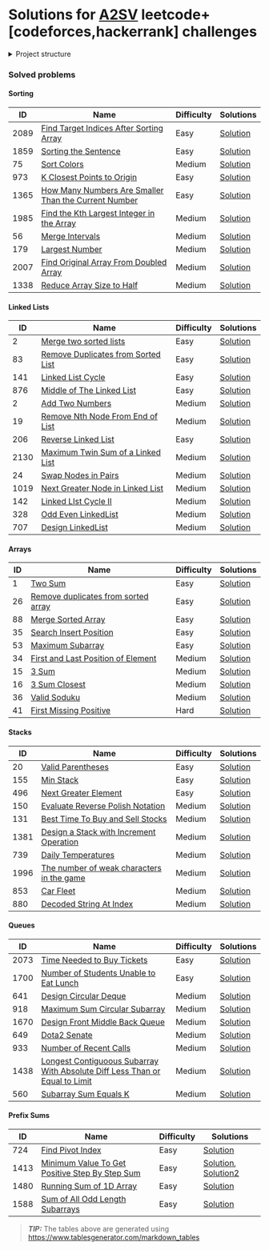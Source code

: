 # Solutions for [A2SV](https://a2sv.org/) leetcode+[codeforces,hackerrank] challenges

<details>
<summary>Project structure</summary>
<p>

```plain
root
|-- README.md
|-- pom.xml
|-- src
│   |
│   ├── main
│   │   ├── java/com/tomhydra/a2sv 
│   │       └── [platform(e.g leetcode)]
│   │           └── [topic(e.g arrays)]
│   │                └── _1_two_sum
|   |                     └── Solution.java
│   │                └── _2_valid_parenthesis
|   |                     └── Solution.java
|   |   
│   └── test
│       └── java/com/tomhydra/a2sv
│           └── [platform(e.g leetcode)]
│               └── [topic(e.g arrays)]
│                   |── _1_two_sum
|                        |-- SolutionTest.java
|
└── target
```
</p>

</details>

### Solved problems

#### Sorting
| ID   | Name                                                                                                                                       | Difficulty | Solutions                                                                                                                                                        |
|------|--------------------------------------------------------------------------------------------------------------------------------------------|------------|------------------------------------------------------------------------------------------------------------------------------------------------------------------|
| 2089 | [Find Target Indices After Sorting Array](https://leetcode.com/problems/find-target-indices-after-sorting-array/)                          | Easy       | [Solution](https://github.com/tomhydra/a2sv/blob/main/src/main/java/com/tomhydra/a2sv/leetcode/sorting/_2089_find_the_indices_after_sorting_array/Solution.java)              |
| 1859 | [Sorting the Sentence](https://leetcode.com/problems/sorting-the-sentence/)                                                                | Easy       | [Solution](https://github.com/tomhydra/a2sv/blob/main/src/main/java/com/tomhydra/a2sv/leetcode/sorting/_1859_sorting_the_sentence/Solution.java) |
| 75   | [Sort Colors](https://leetcode.com/problems/sort-colors/)                                                                                  | Medium     | [Solution](https://github.com/tomhydra/a2sv/blob/main/src/main/java/com/tomhydra/a2sv/leetcode/sorting/_75_sort_colors/Solution.java)                 |
| 973  | [K Closest Points to Origin](https://leetcode.com/problems/k-closest-points-to-origin/)                                                    | Easy       | [Solution](https://github.com/tomhydra/a2sv/blob/main/src/main/java/com/tomhydra/a2sv/leetcode/sorting/_973_k_closest_points_to_origin/Solution.java)                 |
| 1365 | [How Many Numbers Are Smaller Than the Current Number](https://leetcode.com/problems/how-many-numbers-are-smaller-than-the-current-number/) | Easy       | [Solution](https://github.com/tomhydra/a2sv/blob/main/src/main/java/com/tomhydra/a2sv/leetcode/sorting/_1365_how_many_numbers_are_smaller_than_the_current_number/Solution.java)                 |
| 1985 | [Find the Kth Largest Integer in the Array](https://leetcode.com/problems/find-the-kth-largest-integer-in-the-array/)                      | Medium     | [Solution](https://github.com/tomhydra/a2sv/blob/main/src/main/java/com/tomhydra/a2sv/leetcode/sorting/_1985_find_the_kth_largest_integer_in_the_array/Solution.java)                 |
| 56   | [Merge Intervals](https://leetcode.com/problems/merge-intervals/)                                                                          | Medium     | [Solution](https://github.com/tomhydra/a2sv/blob/main/src/main/java/com/tomhydra/a2sv/leetcode/sorting/_56_merge_intervals/Solution.java)                 |
| 179  | [Largest Number](https://leetcode.com/problems/largest-number/)                                                                            | Medium     | [Solution](https://github.com/tomhydra/a2sv/blob/main/src/main/java/com/tomhydra/a2sv/leetcode/sorting/_179_largest_number/Solution.java)                 |
| 2007 | [Find Original Array From Doubled Array](https://leetcode.com/problems/find-original-array-from-doubled-array/)                            | Medium     | [Solution](https://github.com/tomhydra/a2sv/blob/main/src/main/java/com/tomhydra/a2sv/leetcode/sorting/_2007_find_original_array_from_doubled_array/Solution.java)                 |
| 1338 | [Reduce Array Size to Half](https://leetcode.com/problems/reduce-array-size-to-the-half/)                                                  | Medium     | [Solution](https://github.com/tomhydra/a2sv/blob/main/src/main/java/com/tomhydra/a2sv/leetcode/sorting/_1338_reduce_array_size_to_half/Solution.java)                 |


#### Linked Lists
| ID   | Name                                                                                                   | Difficulty | Solutions                                                                                                                                                        |
|------|--------------------------------------------------------------------------------------------------------|------------|------------------------------------------------------------------------------------------------------------------------------------------------------------------|
| 2    | [Merge two sorted lists](https://leetcode.com/problems/merge-two-sorted-lists)                         | Easy       | [Solution](https://github.com/tomhydra/a2sv/blob/main/src/main/java/com/tomhydra/a2sv/leetcode/linkedlists/_2_merge_two_sorted_lists/Solution.java)              |
| 83   | [Remove Duplicates from Sorted List](https://leetcode.com/problems/remove-duplicates-from-sorted-list) | Easy       | [Solution](https://github.com/tomhydra/a2sv/blob/main/src/main/java/com/tomhydra/a2sv/leetcode/linkedlists/_83_remove_duplicates_from_sorted_list/Solution.java) |
| 141  | [Linked List Cycle](https://leetcode.com/problems/linked-list-cycle)                                   | Easy       | [Solution](https://github.com/tomhydra/a2sv/blob/main/src/main/java/com/tomhydra/a2sv/leetcode/linkedlists/_141_linked_list_cycle/Solution.java)                 |
| 876  | [Middle of The Linked List](https://leetcode.com/problems/middle-of-the-linked-list/)                  | Easy       | [Solution](https://github.com/tomhydra/a2sv/blob/main/src/main/java/com/tomhydra/a2sv/leetcode/linkedlists/_876_middle_of_the_linked_list/Solution.java)                 |
| 2    | [Add Two Numbers](https://leetcode.com/problems/add-two-numbers/)                                      | Medium       | [Solution](https://github.com/tomhydra/a2sv/blob/main/src/main/java/com/tomhydra/a2sv/leetcode/linkedlists/_2_add_two_numbers/Solution.java)                 |
| 19   | [Remove Nth Node From End of List](https://leetcode.com/problems/remove-nth-node-from-end-of-list/)    | Medium       | [Solution](https://github.com/tomhydra/a2sv/blob/main/src/main/java/com/tomhydra/a2sv/leetcode/linkedlists/_19_remove_nth_node_from_end_of_list/Solution.java)                 |
| 206  | [Reverse Linked List](https://leetcode.com/problems/reverse-linked-list/)                              | Easy       | [Solution](https://github.com/tomhydra/a2sv/blob/main/src/main/java/com/tomhydra/a2sv/leetcode/linkedlists/_206_reverse_linked_list/Solution.java)                 |
| 2130 | [Maximum Twin Sum of a Linked List](https://leetcode.com/problems/maximum-twin-sum-of-a-linked-list/)  | Medium       | [Solution](https://github.com/tomhydra/a2sv/blob/main/src/main/java/com/tomhydra/a2sv/leetcode/linkedlists/_2130_maximum_twin_sum_of_a_linked_list/Solution.java)                 |
| 24   | [Swap Nodes in Pairs](https://leetcode.com/problems/swap-nodes-in-pairs/)                              | Medium       | [Solution](https://github.com/tomhydra/a2sv/blob/main/src/main/java/com/tomhydra/a2sv/leetcode/linkedlists/_24_swap_nodes_in_pairs/Solution.java)                 |
| 1019 | [Next Greater Node in Linked List](https://leetcode.com/problems/next-greater-node-in-linked-list/)    | Medium       | [Solution](https://github.com/tomhydra/a2sv/blob/main/src/main/java/com/tomhydra/a2sv/leetcode/linkedlists/_1019_next_greater_node_in_linked_list/Solution.java)                 |
| 142  | [Linked LIst Cycle II](https://leetcode.com/problems/linked-list-cycle-ii/)                            | Medium       | [Solution](https://github.com/tomhydra/a2sv/blob/main/src/main/java/com/tomhydra/a2sv/leetcode/linkedlists/_142_linked_list_cycle_ii/Solution.java)                 |
| 328  | [Odd Even LinkedList](https://leetcode.com/problems/odd-even-linked-list/)                             | Medium       | [Solution](https://github.com/tomhydra/a2sv/blob/main/src/main/java/com/tomhydra/a2sv/leetcode/linkedlists/_328_odd_even_linked_list/Solution.java)                 |
| 707  | [Design LinkedList](https://leetcode.com/problems/design-linked-list/)                               | Medium       | [Solution](https://github.com/tomhydra/a2sv/blob/main/src/main/java/com/tomhydra/a2sv/leetcode/linkedlists/_707_design_linked_list/Solution.java)                 |



#### Arrays
| ID | Name                                                                                                                         | Difficulty | Solutions                                                                                                                                                                        |
|----|------------------------------------------------------------------------------------------------------------------------------|------------|----------------------------------------------------------------------------------------------------------------------------------------------------------------------------------|
| 1  | [Two Sum](https://leetcode.com/problems/two-sum)                                                                             | Easy       | [Solution](https://github.com/tomhydra/a2sv/blob/main/src/main/java/com/tomhydra/a2sv/leetcode/arrays/_1_two_sum/Solution.java)                                                  |
| 26 | [Remove duplicates from sorted array](https://leetcode.com/problems/remove-duplicates-from-sorted-array)                     | Easy       | [Solution](https://github.com/tomhydra/a2sv/blob/main/src/main/java/com/tomhydra/a2sv/leetcode/arrays/_26_remove_duplicates_from_sorted_array/Solution.java)                     |
| 88 | [Merge Sorted Array](https://leetcode.com/problems/merge-sorted-array)                                                       | Easy       | [Solution](https://github.com/tomhydra/a2sv/blob/main/src/main/java/com/tomhydra/a2sv/leetcode/arrays/_88_merge_sorted_array/Solution.java)                                      |
| 35 | [Search Insert Position](https://leetcode.com/problems/search-insert-position)                                               | Easy       | [Solution](https://github.com/tomhydra/a2sv/blob/main/src/main/java/com/tomhydra/a2sv/leetcode/arrays/_35_search_insert_position/Solution.java)                                  |
| 53 | [Maximum Subarray](https://leetcode.com/problems/maximum-subarray/)                                                          | Easy       | [Solution](https://github.com/tomhydra/a2sv/blob/main/src/main/java/com/tomhydra/a2sv/leetcode/arrays/_53_maximum_subarray/Solution.java)                                        |
| 34 | [First and Last Position of Element](https://leetcode.com/problems/find-first-and-last-position-of-element-in-sorted-array/) | Medium     | [Solution](https://github.com/tomhydra/a2sv/blob/main/src/main/java/com/tomhydra/a2sv/leetcode/arrays/_34_find_first_and_last_position_of_element_in_sorted_array/Solution.java) |
| 15 | [3 Sum](https://leetcode.com/problems/3sum)                                                                                  | Medium     | [Solution](https://github.com/tomhydra/a2sv/blob/main/src/main/java/com/tomhydra/a2sv/leetcode/arrays/_15_3sum/Solution.java)                                                    |
| 16 | [3 Sum Closest](https://leetcode.com/problems/3sum-closest)                                                                  | Medium     | [Solution](https://github.com/tomhydra/a2sv/blob/main/src/main/java/com/tomhydra/a2sv/leetcode/arrays/_16_3sum_closest/Solution.java)                                            |
| 36 | [Valid Soduku](https://leetcode.com/problems/valid-sudoku/)                                                                  | Medium     | [Solution](https://github.com/tomhydra/a2sv/blob/main/src/main/java/com/tomhydra/a2sv/leetcode/arrays/_36_valid_soduku/Solution.java)                                            |
| 41 | [First Missing Positive](https://leetcode.com/problems/first-missing-positive/)                                              | Hard       | [Solution](https://github.com/tomhydra/a2sv/blob/main/src/main/java/com/tomhydra/a2sv/leetcode/arrays/_41_first_missing_positive/Solution.java)                                  |


#### Stacks
| ID   | Name                                                                                                              | Difficulty | Solutions                                                                                                                                                             |
|------|-------------------------------------------------------------------------------------------------------------------|------------|-----------------------------------------------------------------------------------------------------------------------------------------------------------------------|
| 20   | [Valid Parentheses](https://leetcode.com/problems/valid-parentheses)                                              | Easy       | [Solution](https://github.com/tomhydra/a2sv/blob/main/src/main/java/com/tomhydra/a2sv/leetcode/stacks/_20_valid_parentheses/Solution.java)                            |
| 155  | [Min Stack](https://leetcode.com/problems/min-stack)                                                              | Easy       | [Solution](https://github.com/tomhydra/a2sv/blob/main/src/main/java/com/tomhydra/a2sv/leetcode/stacks/_155_min_stack/MinStack.java)                                   |
| 496  | [Next Greater Element](https://leetcode.com/problems/next-greater-element-i)                                      | Easy       | [Solution](https://github.com/tomhydra/a2sv/blob/main/src/main/java/com/tomhydra/a2sv/leetcode/stacks/_496_next_greater_element_i/Solution.java)                      |
| 150  | [Evaluate Reverse Polish Notation](https://leetcode.com/problems/evaluate-reverse-polish-notation)                | Medium     | [Solution](https://github.com/tomhydra/a2sv/blob/main/src/main/java/com/tomhydra/a2sv/leetcode/stacks/_150_evaluate_reverse_polish_notation/Solution.java)            |
| 131  | [Best Time To Buy and Sell Stocks](https://leetcode.com/problems/best-time-to-buy-and-sell-stock/)                | Medium     | [Solution](https://github.com/tomhydra/a2sv/blob/main/src/main/java/com/tomhydra/a2sv/leetcode/stacks/_121_best_time_to_buy_and_sell_stocks/Solution.java)            |
| 1381 | [Design a Stack with Increment Operation](https://leetcode.com/problems/design-a-stack-with-increment-operation/) | Medium     | [Solution](https://github.com/tomhydra/a2sv/blob/main/src/main/java/com/tomhydra/a2sv/leetcode/stacks/_1381_design_a_stack_with_increment_operation/CustomStack.java) |
| 739  | [Daily Temperatures](https://leetcode.com/problems/daily-temperatures)                                            | Medium     | [Solution](https://github.com/tomhydra/a2sv/blob/main/src/main/java/com/tomhydra/a2sv/leetcode/stacks/_739_daily_temperatures/Solution.java)                          |
| 1996  | [The number of weak characters in the game](https://leetcode.com/problems/the-number-of-weak-characters-in-the-game/)                                            | Medium     | [Solution](https://github.com/tomhydra/a2sv/blob/main/src/main/java/com/tomhydra/a2sv/leetcode/stacks/_1996_the_number_of_weak_characters_in_the_game/Solution.java)                          |
| 853  | [Car Fleet](https://leetcode.com/problems/car-fleet/)                                            | Medium     | [Solution](https://github.com/tomhydra/a2sv/blob/main/src/main/java/com/tomhydra/a2sv/leetcode/stacks/_853_car_fleet/Solution.java)                          |
| 880  | [Decoded String At Index](https://leetcode.com/problems/decoded-string-at-index/)                                            | Medium     | [Solution](https://github.com/tomhydra/a2sv/blob/main/src/main/java/com/tomhydra/a2sv/leetcode/stacks/_880_decoded_string_at_index/Solution.java)                          |

#### Queues
| ID   | Name                                                                                                            | Difficulty | Solutions                                                                                                                                                         |
|------|-----------------------------------------------------------------------------------------------------------------|------------|-------------------------------------------------------------------------------------------------------------------------------------------------------------------|
| 2073 | [Time Needed to Buy Tickets](https://leetcode.com/problems/time-needed-to-buy-tickets/)                         | Easy       | [Solution](https://github.com/tomhydra/a2sv/blob/main/src/main/java/com/tomhydra/a2sv/leetcode/queues/_2073_time_needed_to_buy_tickets/Solution.java) |
| 1700 | [Number of Students Unable to Eat Lunch](https://leetcode.com/problems/number-of-students-unable-to-eat-lunch/) | Easy       | [Solution](https://github.com/tomhydra/a2sv/blob/main/src/main/java/com/tomhydra/a2sv/leetcode/queues/_1700_number_of_students_unable_to_eat_lunch/Solution.java)             |
| 641  | [Design Circular Deque](https://leetcode.com/problems/maximum-sum-circular-subarray)                                    | Medium     | [Solution](https://github.com/tomhydra/a2sv/blob/main/src/main/java/com/tomhydra/a2sv/leetcode/queues/_641_design_circular_deque/Solution.java)                   |
| 918  | [Maximum Sum Circular Subarray](https://leetcode.com/problems/design-front-middle-back-queue/)                                    | Medium     | [Solution](https://github.com/tomhydra/a2sv/blob/main/src/main/java/com/tomhydra/a2sv/leetcode/queues/_918_maximum_sum_circular_subarray/Solution.java)                   |
| 1670  | [Design Front Middle Back Queue](https://leetcode.com/problems/design-circular-deque)                                    | Medium     | [Solution](https://github.com/tomhydra/a2sv/blob/main/src/main/java/com/tomhydra/a2sv/leetcode/queues/_1670_design_front_middle_back_queue/FrontMiddleBackQueue.java)                   |
| 649  | [Dota2 Senate](https://leetcode.com/problems/dota2-senate/)                                    | Medium     | [Solution](https://github.com/tomhydra/a2sv/blob/main/src/main/java/com/tomhydra/a2sv/leetcode/queues/_649_dota2_senate/Solution.java)                   |
| 933  | [Number of Recent Calls](https://leetcode.com/problems/number-of-recent-calls/)                                    | Medium     | [Solution](https://github.com/tomhydra/a2sv/blob/main/src/main/java/com/tomhydra/a2sv/leetcode/queues/_933_number_of_recent_calls/RecentCounter.java)                   |
| 1438  | [Longest Contiguoous Subarray With Absolute Diff Less Than or Equal to Limit](https://leetcode.com/problems/longest-continuous-subarray-with-absolute-diff-less-than-or-equal-to-limit/)                                    | Medium     | [Solution](https://github.com/tomhydra/a2sv/blob/main/src/main/java/com/tomhydra/a2sv/leetcode/queues/_1438_longest_continuous_subarray_with_absolute_diff_less_than_or_equal_to_limit/Solution.java)                   |
| 560  | [Subarray Sum Equals K](https://leetcode.com/problems/subarray-sum-equals-k/)                                    | Medium     | [Solution](https://github.com/tomhydra/a2sv/blob/main/src/main/java/com/tomhydra/a2sv/leetcode/queues/_560_subarray_sum_equal_k/Solution.java)                   |

#### Prefix Sums
| ID   | Name                                               | Difficulty | Solutions                                                                                                                                                                                                                                                                                                                                                      |
|------|----------------------------------------------------|------------|----------------------------------------------------------------------------------------------------------------------------------------------------------------------------------------------------------------------------------------------------------------------------------------------------------------------------------------------------------------|
| 724  | [Find Pivot Index]()                               | Easy       | [Solution](https://github.com/tomhydra/a2sv/blob/main/src/main/java/com/tomhydra/a2sv/leetcode/prefix_sum/_724_find_pivot_index/Solution.java)                                                                                                                                                                                                                 |
| 1413 | [Minimum Value To Get Positive Step By Step Sum]() | Easy       | [Solution](https://github.com/tomhydra/a2sv/blob/main/src/main/java/com/tomhydra/a2sv/leetcode/prefix_sum/_1413_minimum_value_to_get_positive_step_by_step_sum/Solution.java), [Solution2](https://github.com/tomhydra/a2sv/blob/main/src/main/java/com/tomhydra/a2sv/leetcode/prefix_sum/_1413_minimum_value_to_get_positive_step_by_step_sum/Solution2.java) |
| 1480 | [Running Sum of 1D Array]()                        | Easy       | [Solution](https://github.com/tomhydra/a2sv/blob/main/src/main/java/com/tomhydra/a2sv/leetcode/prefix_sum/_1480_running_sum_of_1d_array/Solution.java)                                                                                                                                                                                                         |
| 1588 | [Sum of All Odd Length Subarrays]()                | Easy       | [Solution](https://github.com/tomhydra/a2sv/blob/main/src/main/java/com/tomhydra/a2sv/leetcode/prefix_sum/_1588_sum_of_all_odd_length_subarrays/Solution.java)                                                                                                                                                                                                 |




> **_TIP:_** The tables above are generated using https://www.tablesgenerator.com/markdown_tables
